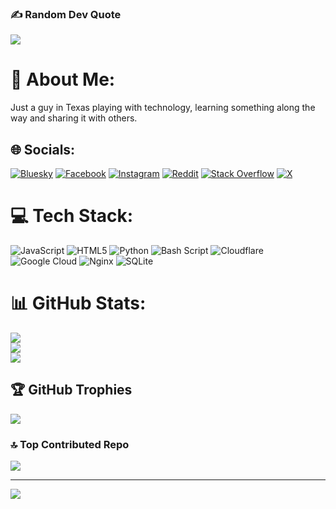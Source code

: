 ### ✍️ Random Dev Quote
![](https://quotes-github-readme.vercel.app/api?type=horizontal&theme=dark)

# 💫 About Me:
Just a guy in Texas playing with technology, learning something along the way and sharing it with others. 

## 🌐 Socials:
[![Bluesky](https://img.shields.io/badge/bluesky-0285FF?style=for-the-badge&logo=bluesky&logoColor=%23FFFFFF)](https://bsky.app/profile/michael.woolweaver.bid) [![Facebook](https://img.shields.io/badge/Facebook-%231877F2.svg?logo=Facebook&logoColor=white)](https://facebook.com/woolweavermichael85) [![Instagram](https://img.shields.io/badge/Instagram-%23E4405F.svg?logo=Instagram&logoColor=white)](https://instagram.com/woolweavermichael) [![Reddit](https://img.shields.io/badge/Reddit-%23FF4500.svg?logo=Reddit&logoColor=white)](https://reddit.com/user/mwoolweaver) [![Stack Overflow](https://img.shields.io/badge/-Stackoverflow-FE7A16?logo=stack-overflow&logoColor=white)](https://stackoverflow.com/users/4692301) [![X](https://img.shields.io/badge/X-black.svg?logo=X&logoColor=white)](https://x.com/mdwoolweaver) 

# 💻 Tech Stack:
![JavaScript](https://img.shields.io/badge/javascript-%23323330.svg?style=for-the-badge&logo=javascript&logoColor=%23F7DF1E) ![HTML5](https://img.shields.io/badge/html5-%23E34F26.svg?style=for-the-badge&logo=html5&logoColor=white) ![Python](https://img.shields.io/badge/python-3670A0?style=for-the-badge&logo=python&logoColor=ffdd54) ![Bash Script](https://img.shields.io/badge/bash_script-%23121011.svg?style=for-the-badge&logo=gnu-bash&logoColor=white) ![Cloudflare](https://img.shields.io/badge/Cloudflare-F38020?style=for-the-badge&logo=Cloudflare&logoColor=white) ![Google Cloud](https://img.shields.io/badge/GoogleCloud-%234285F4.svg?style=for-the-badge&logo=google-cloud&logoColor=white) ![Nginx](https://img.shields.io/badge/nginx-%23009639.svg?style=for-the-badge&logo=nginx&logoColor=white) ![SQLite](https://img.shields.io/badge/sqlite-%2307405e.svg?style=for-the-badge&logo=sqlite&logoColor=white)
# 📊 GitHub Stats:
![](https://github-readme-stats.vercel.app/api?username=mwoolweaver&theme=dark&hide_border=false&include_all_commits=false&count_private=false)<br/>
![](https://nirzak-streak-stats.vercel.app/?user=mwoolweaver&theme=dark&hide_border=false)<br/>
![](https://github-readme-stats.vercel.app/api/top-langs/?username=mwoolweaver&theme=dark&hide_border=false&include_all_commits=false&count_private=false&layout=compact)

## 🏆 GitHub Trophies
![](https://github-profile-trophy.vercel.app/?username=mwoolweaver&theme=radical&no-frame=false&no-bg=true&margin-w=4)

### 🔝 Top Contributed Repo
![](https://github-contributor-stats.vercel.app/api?username=mwoolweaver&limit=5&theme=dark&combine_all_yearly_contributions=true)

---
[![](https://visitcount.itsvg.in/api?id=mwoolweaver&icon=4&color=4)](https://visitcount.itsvg.in)

<!-- Proudly created with GPRM ( https://gprm.itsvg.in ) -->
